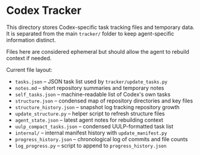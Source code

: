 # Codex Tracker

This directory stores Codex-specific task tracking files and temporary data.
It is separated from the main `tracker/` folder to keep agent-specific
information distinct.

Files here are considered ephemeral but should allow the agent to rebuild
context if needed.

Current file layout:
- `tasks.json` – JSON task list used by `tracker/update_tasks.py`
- `notes.md` – short repository summaries and temporary notes
- `self_tasks.json` – machine-readable list of Codex's own tasks
- `structure.json` – condensed map of repository directories and key files
- `structure_history.json` – snapshot log tracking repository growth
- `update_structure.py` – helper script to refresh structure files
- `agent_state.json` – latest agent notes for rebuilding context
- `uulp_compact_tasks.json` – condensed UULP-formatted task list
- `internal/` – internal manifest history with `update_manifest.py`
- `progress_history.json` – chronological log of commits and file counts
- `log_progress.py` – script to append to `progress_history.json`
